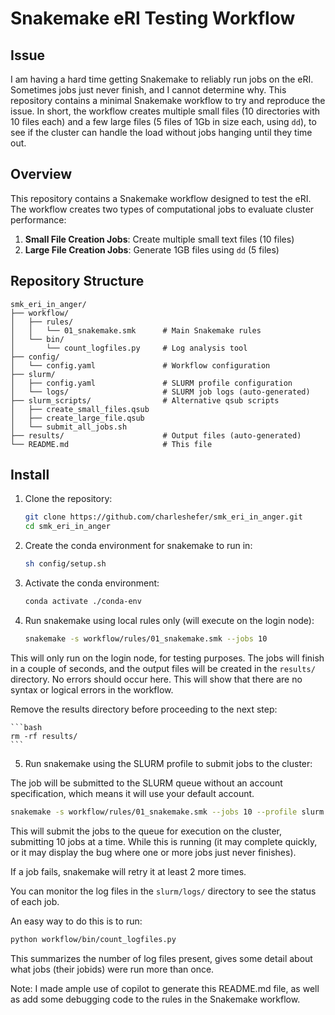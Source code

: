 # Snakemake eRI  Testing Workflow

## Issue

I am having a hard time getting Snakemake to reliably run jobs on the eRI. Sometimes jobs just never finish, and I cannot determine why. This repository contains a minimal Snakemake workflow to try and reproduce the issue. In short, the workflow creates multiple small files (10 directories with 10 files each) and a few large files (5 files of 1Gb in size each, using `dd`), to see if the cluster can handle the load without jobs hanging until they time out.

## Overview

This repository contains a Snakemake workflow designed to test the eRI. The workflow creates two types of computational jobs to evaluate cluster performance:

1. **Small File Creation Jobs**: Create multiple small text files (10 files)
2. **Large File Creation Jobs**: Generate 1GB files using `dd` (5 files)

## Repository Structure

```
smk_eri_in_anger/
├── workflow/
│   ├── rules/
│   │   └── 01_snakemake.smk      # Main Snakemake rules
│   └── bin/
│       └── count_logfiles.py     # Log analysis tool
├── config/
│   └── config.yaml               # Workflow configuration
├── slurm/
│   ├── config.yaml               # SLURM profile configuration
│   └── logs/                     # SLURM job logs (auto-generated)
├── slurm_scripts/                # Alternative qsub scripts
│   ├── create_small_files.qsub
│   ├── create_large_file.qsub
│   └── submit_all_jobs.sh
├── results/                      # Output files (auto-generated)
└── README.md                     # This file
```

## Install

1. Clone the repository:

   ```bash
   git clone https://github.com/charleshefer/smk_eri_in_anger.git
   cd smk_eri_in_anger
   ```

2. Create the conda environment for snakemake to run in:

   ```bash
   sh config/setup.sh
   ```

3. Activate the conda environment:

   ```bash
   conda activate ./conda-env
   ```

4. Run snakemake using local rules only (will execute on the login node):

   ```bash
   snakemake -s workflow/rules/01_snakemake.smk --jobs 10
   ```

This will only run on the login node, for testing purposes. The jobs will finish in a couple of seconds, and the output files will be created in the `results/` directory. No errors should occur here. This will show that there are no syntax or logical errors in the workflow.

Remove the results directory before proceeding to the next step:

    ```bash
    rm -rf results/
    ```

5. Run snakemake using the SLURM profile to submit jobs to the cluster:

The job will be submitted to the SLURM queue without an account specification, which means it will use your default account.

   ```bash
   snakemake -s workflow/rules/01_snakemake.smk --jobs 10 --profile slurm 
   ```

This will submit the jobs to the queue for execution on the cluster, submitting 10 jobs at a time. While this is running (it may complete quickly, or it may display the bug where one or more jobs just never finishes).

If a job fails, snakemake will retry it at least 2 more times.

You can monitor the log files in the `slurm/logs/` directory to see the status of each job.

An easy way to do this is to run:

   ```bash
   python workflow/bin/count_logfiles.py
   ```

This summarizes the number of log files present, gives some detail about what jobs (their jobids) were run more than once.

Note: I made ample use of copilot to generate this README.md file, as well as add some debugging code to the rules in the Snakemake workflow.

